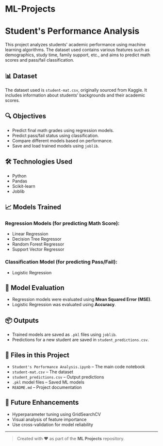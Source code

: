 # ML-Projects
# Student's Performance Analysis

This project analyzes students' academic performance using machine learning algorithms. The dataset used contains various features such as demographics, study time, family support, etc., and aims to predict math scores and pass/fail classification.

## 📊 Dataset
The dataset used is `student-mat.csv`, originally sourced from Kaggle. It includes information about students’ backgrounds and their academic scores.

## 🔍 Objectives

- Predict final math grades using regression models.
- Predict pass/fail status using classification.
- Compare different models based on performance.
- Save and load trained models using `joblib`.

## 🛠️ Technologies Used

- Python
- Pandas
- Scikit-learn
- Joblib

## 📈 Models Trained

### Regression Models (for predicting Math Score):
- Linear Regression
- Decision Tree Regressor
- Random Forest Regressor
- Support Vector Regressor

### Classification Model (for predicting Pass/Fail):
- Logistic Regression

## 📌 Model Evaluation

- Regression models were evaluated using **Mean Squared Error (MSE)**.
- Logistic Regression was evaluated using **Accuracy**.

## 📦 Outputs

- Trained models are saved as `.pkl` files using `joblib`.
- Predictions for a new student are saved in `student_predictions.csv`.

## 💾 Files in this Project

- `Student's Performance Analysis.ipynb` – The main code notebook
- `student-mat.csv` – The dataset
- `student_predictions.csv` – Output predictions
- `.pkl` model files – Saved ML models
- `README.md` – Project documentation

## 🔄 Future Enhancements

- Hyperparameter tuning using GridSearchCV
- Visual analysis of feature importance
- Use cross-validation for model reliability

---

> Created with ❤️ as part of the **ML Projects** repository.

